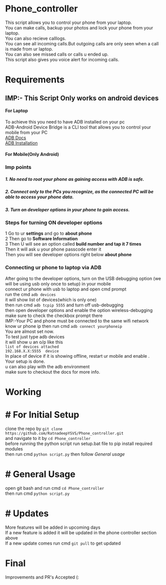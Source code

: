 # Phone_controller
  This script allows you to control your phone from your laptop.  
  You can make calls, backup your photos and lock your phone from your laptop.      
  You can also recieve calllogs.  
  You can see all incoming calls.But outgoing calls are only seen when a call is made from ur laptop.  
  You can also see missed calls or calls u ended up.      
  This script also gives you voice alert for incoming calls.  
# Requirements
  ## IMP:- This Script Only works on android devices   
  #### For Laptop    
  To achieve this you need to have ADB installed on your pc  
  ADB-Android Device Bridge is a CLI tool that allows you to control your mobile from your PC  
  [ADB Docs](https://developer.android.com/studio/command-line/adb)   
  [ADB Installation](https://www.youtube.com/watch?v=26GI3z6tI3E&t=80s&ab_channel=Ssj6)
  #### For Mobile(Only Android)
  ### Imp points
  ##### 1. No need to root your phone as gaining access with ADB is safe.
  ##### 2. Connect only to the PCs you recognize, as the connected PC will be able to access your phone data.
  ##### 3. Turn on developer options in your phone to gain access. 
  ### Steps for turning ON developer options 
  1 Go to ur **settings** and go to **about phone**    
  2 Then go to **Software Information**    
  3 Then U will see an option called **build number and tap it 7 times**  
  Then it will ask u your phone passcode enter it    
  Then you will see developer options right below **about phone**  
  ### Connecting ur phone to laptop via ADB
  After going to the developer options, turn on the USB debugging option (we will be using usb only once to setup) in your mobile    
  connect ur phone with usb to laptop and open cmd prompt    
  run the cmd `adb devices`    
  it will show list of devices(which is only one)    
  then run cmd `adb tcpip 5555` and turn off usb-debugging      
  then open developer options and enable the option wireless-debugging make sure to check the checkbox prompt there  
  IMP:-Your PC and phone must be connected to the same wifi network  
  know ur phone ip then run cmd `adb connect yourphoneip`  
  You are almost set now.  
  To test just type adb devices     
  it will show u an o/p like this    
  `list of devices attached`    
  `192.168.X.X:5555  device`    
   In place of device if it is showing offline, restart ur mobile and enable .     
   Your setup is done.   
   u can also play with the adb environment  
   make sure to checkout the docs for more info.
 # Working 
   # # For Initial Setup
   clone the repo by `git clone https://github.com/RatnadeepYSVS/Phone_controller.git`   
   and navigate to it by `cd Phone_controller`  
   before running the python script run setup.bat file to pip install required modules  
   then run cmd `python script.py` then follow *General usage*
   # # General Usage
   open git bash and run cmd `cd Phone_controller`  
   then run cmd `python script.py`
   # # Updates
   More features will be added in upcoming days   
   If a new feature is added it will be updated in the phone controller section above    
   If a new update comes run cmd `git pull` to get updated 
# Final  
   Improvements and PR's Accepted (: 
   
  

  
  
  
  
